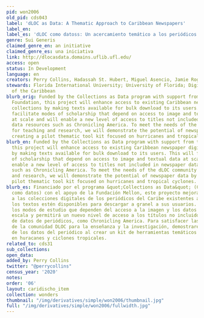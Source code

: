 ```yaml
---
pid: won2006
old_pid: cds043
label: 'dLOC as Data: A Thematic Approach to Caribbean Newspapers'
label_en:
label_es: 'dLOC como datoss: Un acercamiento temático a los periódicos del Caribe'
genre: Sui Generis
claimed_genre_en: an initiative
claimed_genre_es: una iniciativa
link: http://dlocasdata.domains.uflib.ufl.edu/
access: open
status: In Development
language: en
creators: Perry Collins, Hadassah St. Hubert, Miguel Asencio, Jamie Rogers, et al.
stewards: Florida International University; University of Florida; Digital Library
  of the Caribbean
blurb_orig: Funded by the Collections as Data program with support from the Mellon
  Foundation, this project will enhance access to existing Caribbean newspaper digital
  collections by making texts available for bulk download to its users. This will
  facilitate modes of scholarship that depend on access to image and textual data
  at scale and will enable a new level of access to titles not included in newspaper
  data resources such as Chronicling America. To meet the needs of the dLOC community
  for teaching and research, we will demonstrate the potential of newspaper data by
  creating a pilot thematic tool kit focused on hurricanes and tropical cyclones.
blurb_en: Funded by the Collections as Data program with support from the Mellon Foundation,
  this project will enhance access to existing Caribbean newspaper digital collections
  by making texts available for bulk download to its users. This will facilitate modes
  of scholarship that depend on access to image and textual data at scale and will
  enable a new level of access to titles not included in newspaper data resources
  such as Chronicling America. To meet the needs of the dLOC community for teaching
  and research, we will demonstrate the potential of newspaper data by creating a
  pilot thematic tool kit focused on hurricanes and tropical cyclones.
blurb_es: Financiado por el programa &quot;Collections as Data&quot; (Colecciones
  como datos) con el apoyo de la Fundación Mellon, este proyecto mejorará el acceso
  a las colecciones digitales de los periódicos del Caribe existentes al hacer que
  los textos estén disponibles para descargar a granel a sus usuarios. Esto facilitará
  los modos de estudio que dependen del acceso a la imagen y los datos textuales a
  escala y permitirá un nuevo nivel de acceso a los títulos no incluidos en los recursos
  de datos de periódicos, como Chronicling America. Para satisfacer las necesidades
  de la comunidad DLOC para la enseñanza y la investigación, demostraremos el potencial
  de los datos del periódico al crear un kit de herramientas temáticos piloto enfocado
  en huracanes y ciclones tropicales.
related_to: cds31
sub_collections:
open_data:
added_by: Perry Collins
twitter: "@perrycollins"
census_year: '2020'
notes:
order: '06'
layout: caridischo_item
collection: wonders
thumbnail: "/img/derivatives/simple/won2006/thumbnail.jpg"
full: "/img/derivatives/simple/won2006/fullwidth.jpg"
---
```

